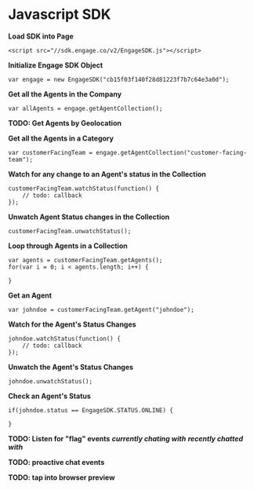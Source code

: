 Javascript SDK
======

**Load SDK into Page**
```
<script src="//sdk.engage.co/v2/EngageSDK.js"></script>
```

**Initialize Engage SDK Object**
```
var engage = new EngageSDK("cb15f03f140f28d81223f7b7c64e3a0d");
```

**Get all the Agents in the Company**
```
var allAgents = engage.getAgentCollection();
```

**TODO: Get Agents by Geolocation**

**Get all the Agents in a Category**
```
var customerFacingTeam = engage.getAgentCollection("customer-facing-team");
```

**Watch for any change to an Agent's status in the Collection**
```
customerFacingTeam.watchStatus(function() {
	// todo: callback
});
```

**Unwatch Agent Status changes in the Collection**
```
customerFacingTeam.unwatchStatus();
```

**Loop through Agents in a Collection**
```
var agents = customerFacingTeam.getAgents();
for(var i = 0; i < agents.length; i++) {

}
```

**Get an Agent**
```
var johndoe = customerFacingTeam.getAgent("johndoe");
```

**Watch for the Agent's Status Changes**
```
johndoe.watchStatus(function() {
	// todo: callback
});
```

**Unwatch the Agent's Status Changes**
```
johndoe.unwatchStatus();
```

**Check an Agent's Status**
```
if(johndoe.status == EngageSDK.STATUS.ONLINE) {

}
```

**TODO: Listen for "flag" events**
	***currently chating with***
	***recently chatted with***

**TODO: proactive chat events**

**TODO: tap into browser preview**

